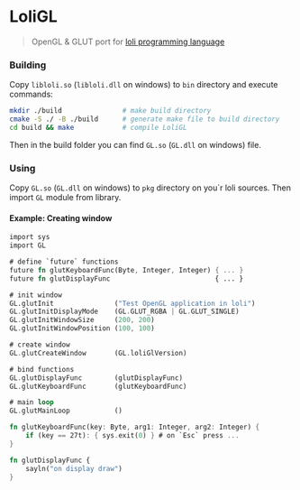 # LoliGL

> OpenGL & GLUT port for [loli programming language](https://github.com/txlyre/loli)

### Building

Copy ``libloli.so`` (``libloli.dll`` on windows) to ``bin`` directory and execute commands: 

```bash
mkdir ./build               # make build directory
cmake -S ./ -B ./build      # generate make file to build directory
cd build && make            # compile LoliGL
```

Then in the build folder you can find ``GL.so`` (``GL.dll`` on windows) file.

### Using

Copy ``GL.so`` (``GL.dll`` on windows) to ``pkg`` directory on you`r loli sources.
Then import ``GL`` module from library.

#### Example: Creating window

```rust
import sys
import GL

# define `future` functions
future fn glutKeyboardFunc(Byte, Integer, Integer) { ... }
future fn glutDisplayFunc                          { ... }

# init window
GL.glutInit               ("Test OpenGL application in loli")
GL.glutInitDisplayMode    (GL.GLUT_RGBA | GL.GLUT_SINGLE)
GL.glutInitWindowSize     (200, 200)
GL.glutInitWindowPosition (100, 100)

# create window
GL.glutCreateWindow       (GL.loliGlVersion)

# bind functions
GL.glutDisplayFunc        (glutDisplayFunc)
GL.glutKeyboardFunc       (glutKeyboardFunc)

# main loop
GL.glutMainLoop           ()

fn glutKeyboardFunc(key: Byte, arg1: Integer, arg2: Integer) {
    if (key == 27t): { sys.exit(0) } # on `Esc` press ...
}

fn glutDisplayFunc {
    sayln("on display draw")
}
```
